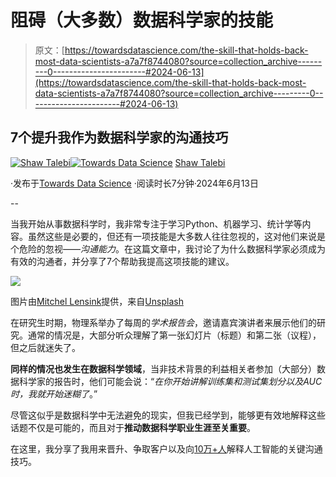 # 阻碍（大多数）数据科学家的技能

> 原文：[https://towardsdatascience.com/the-skill-that-holds-back-most-data-scientists-a7a7f8744080?source=collection_archive---------0-----------------------#2024-06-13](https://towardsdatascience.com/the-skill-that-holds-back-most-data-scientists-a7a7f8744080?source=collection_archive---------0-----------------------#2024-06-13)

## 7个提升我作为数据科学家的沟通技巧

[](https://shawhin.medium.com/?source=post_page---byline--a7a7f8744080--------------------------------)[![Shaw Talebi](../Images/1449cc7c08890e2078f9e5d07897e3df.png)](https://shawhin.medium.com/?source=post_page---byline--a7a7f8744080--------------------------------)[](https://towardsdatascience.com/?source=post_page---byline--a7a7f8744080--------------------------------)[![Towards Data Science](../Images/a6ff2676ffcc0c7aad8aaf1d79379785.png)](https://towardsdatascience.com/?source=post_page---byline--a7a7f8744080--------------------------------) [Shaw Talebi](https://shawhin.medium.com/?source=post_page---byline--a7a7f8744080--------------------------------)

·发布于[Towards Data Science](https://towardsdatascience.com/?source=post_page---byline--a7a7f8744080--------------------------------) ·阅读时长7分钟·2024年6月13日

--

当我开始从事数据科学时，我非常专注于学习Python、机器学习、统计学等内容。虽然这些是必要的，但还有一项技能是大多数人往往忽视的，这对他们来说是个危险的忽视——*沟通能力*。在这篇文章中，我讨论了为什么数据科学家必须成为有效的沟通者，并分享了7个帮助我提高这项技能的建议。

![](../Images/6a39f43d266c52e8b3b57089c476d24a.png)

图片由[Mitchel Lensink](https://unsplash.com/@lensinkmitchel?utm_source=medium&utm_medium=referral)提供，来自[Unsplash](https://unsplash.com/?utm_source=medium&utm_medium=referral)

在研究生时期，物理系举办了每周的*学术报告会*，邀请嘉宾演讲者来展示他们的研究。通常的情况是，大部分听众理解了第一张幻灯片（标题）和第二张（议程），但之后就迷失了。

**同样的情况也发生在数据科学领域**，当非技术背景的利益相关者参加（大部分）数据科学家的报告时，他们可能会说：“*在你开始讲解训练集和测试集划分以及AUC时，我就开始迷糊了*。”

尽管这似乎是数据科学中无法避免的现实，但我已经学到，能够更有效地解释这些话题不仅是可能的，而且对于**推动数据科学职业生涯至关重要**。

在这里，我分享了我用来晋升、争取客户以及向[10万+人](https://www.youtube.com/@ShawhinTalebi)解释人工智能的关键沟通技巧。
